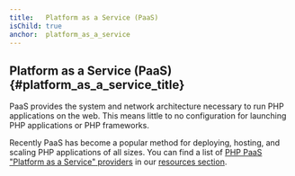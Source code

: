 ```yaml
---
title:   Platform as a Service (PaaS)
isChild: true
anchor:  platform_as_a_service
---
```


## Platform as a Service (PaaS) {#platform_as_a_service_title}

PaaS provides the system and network architecture necessary to run PHP applications on the web. This means little to no
configuration for launching PHP applications or PHP frameworks.

Recently PaaS has become a popular method for deploying, hosting, and scaling PHP applications of all sizes. You can
find a list of [PHP PaaS "Platform as a Service" providers](#php_paas_providers) in our [resources section](#resources).